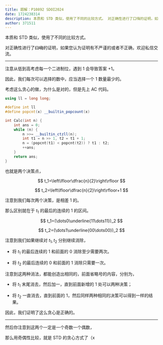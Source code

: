 ```yaml
---
title: 题解：P10892 SDOI2024
date: 1724238314
description: 本质和 STD 类似，使用了不同的比较方式。 对正确性进行了口嗨的证明，如果您认为证明有不严谨的或者不正确，欢迎私信交流。  注意从低到高考虑每一个二进制位，遇到 1 会导致答案 1。 因此，我们每次可以选择的数中，应当选择
author: 371511
---
```


本质和 STD 类似，使用了不同的比较方式。

对正确性进行了~~口嗨~~的证明，如果您认为证明有不严谨的或者不正确，欢迎私信交流。

---

注意从低到高考虑每一个二进制位，遇到 $1$ 会导致答案 $+1$。

因此，我们每次可以选择的数中，应当选择一个 $1$ 数量最少的。

考虑这么贪心的做，为什么是对的，但是先上 AC 代码。

```cpp
using ll = long long;

#define int ll
#define popcnt(x) __builtin_popcount(x)

int Calc(int n) {
	int ans = 0;
	while (n) {
		n >>= __builtin_ctzll(n);
		int t1 = n >> 1, t2 = t1 + 1;
		n = (popcnt(t1) < popcnt(t2)) ? t1 : t2;
		++ans;
	}
	return ans;
}
```

也就是两个决策点，

$$
t_1=\left\lfloor\dfrac{n}{2}\right\rfloor
$$

$$
t_2=\left\lfloor\dfrac{n}{2}\right\rfloor+1
$$

注意到我们每次两个决策，是相差 $1$ 的。

那么区别就在于 $t_1$ 的最后的连续的 $1$ 的区间。

$$
t_1=(\dots0\underline{11\dots11})_2
$$

$$
t_2=(\dots1\underline{00\dots00})_2
$$

注意到我们如果继续对 $t_1,t_2$ 分别继续消除，

+ 将 $t_1$ 的最后连续的 $1$ 和前面的 $0$ 消除至少需要两次。

+ 将 $t_2$ 的最后连续的 $0$ 和前面的 $1$ 消除只需要一次。

注意到这两种消法，都能创造出相同的，前面省略号的内容，分别为，

+ 将 $t_1$ 末尾消去，然后加一，直到前面新增的 $1$ 处可以两种决策；

+ 将 $t_2$ 一直消去，直到前面的 $1$，然后同样两种相同的决策可以得到一样的结果。

因此，我们证明了这么贪心是正确的。

---

然后你注意到这两个一定是一个奇数一个偶数，

那么用奇偶性比较，就是 STD 的贪心方式了（x
